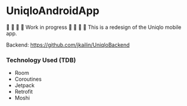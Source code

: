 # UniqloAndroidApp
🚧 🚧 🚧 🚧 Work in progress 🚧 🚧 🚧 🚧
This is a redesign of the Uniqlo mobile app.

Backend: https://github.com/jkailin/UniqloBackend

### Technology Used (TDB)
- Room
- Coroutines
- Jetpack
- Retrofit
- Moshi